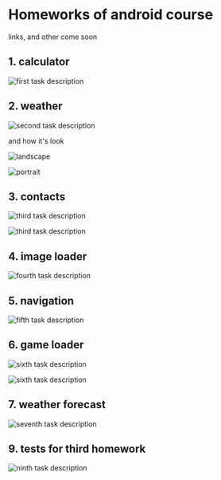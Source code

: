 # Homeworks of android course

 links, and other come soon

## 1. calculator
![first task description](screenshots/tasks/1_task_description.png)


## 2. weather

![second task description](screenshots/tasks/2_task_description.png)

and how it's look

![landscape](screenshots/forecast_portrait.jpg)

![portrait](screenshots/forecast_landscape.jpg)

## 3. contacts

![third task description](screenshots/tasks/3_task_description_1.png)

![third task description](screenshots/tasks/3_task_description_2.png)

## 4. image loader

![fourth task description](screenshots/tasks/4_task_description.png)



## 5. navigation

![fifth task description](screenshots/tasks/5_task_description.png)


## 6. game loader

![sixth task description](screenshots/tasks/6_task_description_1.png)

![sixth task description](screenshots/tasks/6_task_description.png)


## 7. weather forecast

![seventh task description](screenshots/tasks/7_task_description.png)


## 9. tests for third homework

![ninth task description](screenshots/tasks/9_task_description.png)
